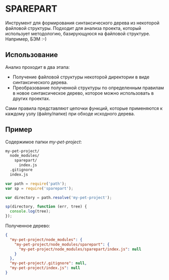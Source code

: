 # SPAREPART

Инструмент для формирования синтаксического дерева из некоторой файловой структуры. Подходит для анализа проекта, который использует методологию, базирующуюся на файловой структуре. Например, БЭМ :-)

## Использование

Анализ проходит в два этапа:
- Получение файловой структуры некоторой директории в виде синтаксического дерева.
- Преобразование полученной структуры по определенным правилам в новое синтаксическое дерево, которое можно использовать в других проектах.

Сами правила представляют цепочки функций, которые применяются к каждому узлу (файлу/папке) при обходе исходного дерева.

## Пример

Содержимое папки *my-pet-project*:

```bash
my-pet-project/
  node_modules/
    sparepart/
      index.js
  .gitignore
  index.js
```

```javascript
var path = require('path');
var sp = require('sparepart');

var directory = path.resolve('my-pet-project');

sp(directory, function (err, tree) {
  console.log(tree);
});
```

Полученное дерево:

```json
{
  "my-pet-project/node_modules": {
    "my-pet-project/node_modules/sparepart": {
      "my-pet-project/node_modules/sparepart/index.js": null
    }
  },
  "my-pet-project/.gitignore": null,
  "my-pet-project/index.js": null
}
```
